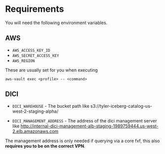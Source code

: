 # Requirements

You will need the following environment variables.

## AWS

- `AWS_ACCESS_KEY_ID`
- `AWS_SECRET_ACCESS_KEY`
- `AWS_REGION`

These are usually set for you when executing

```
aws-vault exec <profile> -- <command>
```

## DICI

- `DICI_WAREHOUSE` - The bucket path like s3://tyler-iceberg-catalog-us-west-2-staging-alpha/

- `DICI_MANAGEMENT_ADDRESS` - The address of the dici management server like http://internal-dici-management-alb-staging-1989759444.us-west-2.elb.amazonaws.com

The management address is only needed if querying via a core fxf, this also **requires you to be on the correct VPN**.